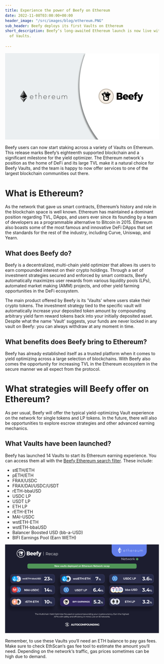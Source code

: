 ```yaml
---
title: Experience the power of Beefy on Ethereum
date: 2022-11-08T03:00:00+00:00
header_image: "/src/images/blog/ethereum.PNG"
sub_header: Beefy deploys its first Vaults on Ethereum
short_description: Beefy‘s long-awaited Ethereum launch is now live with a selection
  of Vaults.

---
```

![](/src/images/blog/ethereum.PNG)

Beefy users can now start staking across a variety of Vaults on Ethereum. This release marks Beefy’s eighteenth supported blockchain and a significant milestone for the yield optimizer. The Ethereum network´s position as the home of DeFi and its large TVL make it a natural choice for Beefy Vaults, and the team is happy to now offer services to one of the largest blockchain communities out there.

# What is Ethereum?

As the network that gave us smart contracts, Ethereum’s history and role in the blockchain space is well known. Ethereum has maintained a dominant position regarding TVL, DApps, and users ever since its founding by a team of developers as a programmable alternative to Bitcoin in 2015. Ethereum also boasts some of the most famous and innovative DeFi DApps that set the standards for the rest of the industry, including Curve, Uniswap, and Yearn.

## What does Beefy do?

Beefy is a decentralized, multi-chain yield optimizer that allows its users to earn compounded interest on their crypto holdings. Through a set of investment strategies secured and enforced by smart contracts, Beefy automatically maximizes user rewards from various liquidity pools (LPs),‌ ‌automated market making (AMM) projects,‌ ‌and‌ ‌other yield‌ farming ‌opportunities in the DeFi ecosystem.

The main product offered by Beefy is its 'Vaults' where users stake their crypto tokens. The investment strategy tied to the specific vault will automatically increase your deposited token amount by compounding arbitrary yield farm reward tokens back into your initially deposited asset. Despite what the name 'Vault' suggests, your funds are never locked in any vault on Beefy: you can always withdraw at any moment in time.

## What benefits does Beefy bring to Ethereum?

Beefy has already established itself as a trusted platform when it comes to yield optimizing across a large selection of blockchains. With Beefy also comes the opportunity for increasing TVL in the Ethereum ecosystem in the secure manner we all expect from the protocol.

# What strategies will Beefy offer on Ethereum?

As per usual, Beefy will offer the typical yield-optimizing Vault experience on the network for single tokens and LP tokens. In the future, there will also be opportunities to explore escrow strategies and other advanced earning mechanics.

## What Vaults have been launched?

Beefy has launched 14 Vaults to start its Ethereum earning experience. You can access them all with the [Beefy Ethereum search filter](https://app.beefy.com/). These include:

* stETH/ETH
* pETH/ETH
* FRAX/USDC
* FRAX/DAI/USDC/USDT
* rETH-bbaUSD
* USDC LP
* USDT LP
* ETH LP
* rETH-ETH
* MAI-USDC
* wstETH-ETH
* wstETH-bbaUSD
* Balancer Boosted USD (bb-a-USD)
* BIFI Earnings Pool (Earn WETH)

![](/src/images/blog/r1.PNG)

Remember, to use these Vaults you‘ll need an ETH balance to pay gas fees. Make sure to check EthScan‘s gas fee tool to estimate the amount you‘ll need. Depending on the network‘s traffic, gas prices sometimes can be high due to demand.